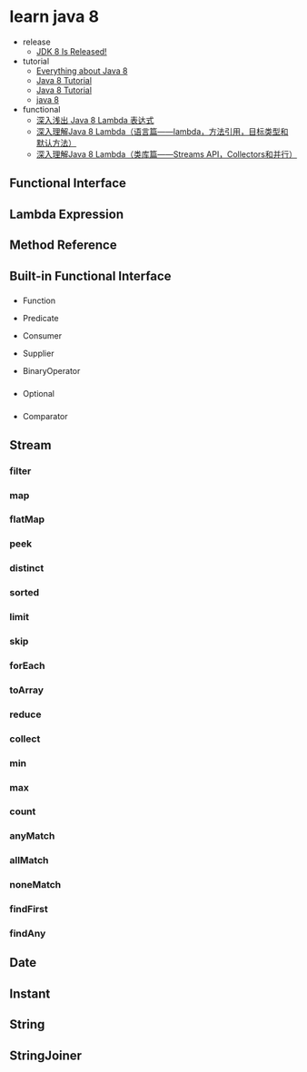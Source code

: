# learn java 8

- release
  - [JDK 8 Is Released!](https://blogs.oracle.com/thejavatutorials/jdk-8-is-released)
- tutorial
  - [Everything about Java 8](https://www.techempower.com/blog/2013/03/26/everything-about-java-8/)
  - [Java 8 Tutorial](http://winterbe.com/posts/2014/03/16/java-8-tutorial/)
  - [Java 8 Tutorial](https://howtodoinjava.com/java-8-tutorial/)
  - [java 8](http://www.baeldung.com/tag/java-8/)
- functional
  - [深入浅出 Java 8 Lambda 表达式](http://blog.oneapm.com/apm-tech/226.html)
  - [深入理解Java 8 Lambda（语言篇——lambda，方法引用，目标类型和默认方法）](http://zh.lucida.me/blog/java-8-lambdas-insideout-language-features/)
  - [深入理解Java 8 Lambda（类库篇——Streams API，Collectors和并行）](http://zh.lucida.me/blog/java-8-lambdas-inside-out-library-features/)

## Functional Interface

## Lambda Expression

## Method Reference

## Built-in Functional Interface

### 

- Function

- Predicate

- Consumer

- Supplier

- BinaryOperator

###

- Optional

###

- Comparator

## Stream

### filter

### map

### flatMap

### peek

### distinct

### sorted

### limit

### skip

### forEach

### toArray

### reduce

### collect

### min

### max

### count

### anyMatch

### allMatch

### noneMatch

### findFirst

### findAny

## Date

## Instant

## String

## StringJoiner